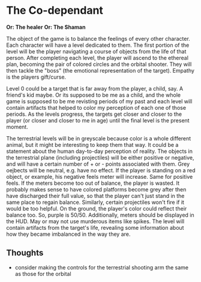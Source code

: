 The Co-dependant
================
**Or: The healer**
**Or: The Shaman**

The object of the game is to balance the feelings of every other character.
Each character will have a level dedicated to them.  The first portion of
the level will be the player navigating a course of objects from the life
of that person.  After completing each level, the player will ascend to
the ethereal plan, becoming the pair of colored circles and the orbital shooter.
They will then tackle the "boss" (the emotional representation of the target).
Empathy is the players gift/curse.

Level 0 could be a target that is far away from the player, a child, say.
A friend's kid maybe.  Or its supposed to be me as a child, and the whole
game is supposed to be me revisting periods of my past and each level will
contain artifacts that helped to color my perception of each one of those periods.
As the levels progress, the targets get closer and closer to the player (or
closer and closer to me in age) until the final level is the present moment.


The terrestrial levels will be in greyscale because color is a whole different
animal, but it might be interesting to keep them that way. It could be a statement
about the human day-to-day perception of reality.  The objects in the terrestrial
plane (including projectiles) will be either positive or negative, and will have a
certain number of + or - points associated with them.  Grey oejbects will be
neutral, e.g. have no effect.  If the player is standing on a red object, or
example, his negative feels meter will increase.  Same for positive feels.  If the
meters become too out of balance, the player is wasted.  It probably makes sense
to have colored platforms become grey after then have discharged their full value,
so that the player can't just stand in the same place to regain balance.  Similarly,
certain projectiles won't fire if it would be too helpful.
On the ground, the player's color could reflect their balance too. So, purple is 50/50.
Additionally, meters should be displayed in the HUD. May or may not use murderous items
like spikes.  The level will contain artifacts from the target's life, revealing some
information about how they became imbalanced in the way they are.

Thoughts
--------
* consider making the controls for the terrestrial shooting arm the same as those for
  the orbital
